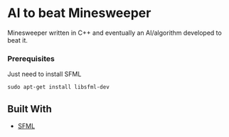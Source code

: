 # AI to beat Minesweeper 

Minesweeper written in C++ and eventually an AI/algorithm developed to beat it.

<!---
## Getting Started

These instructions will get you a copy of the project up and running on your local machine for development and testing purposes. See deployment for notes on how to deploy the project on a live system.
-->

### Prerequisites

Just need to install SFML

```
sudo apt-get install libsfml-dev
```

<!---
### Installing
A step by step series of examples that tell you how to get a development env running

Say what the step will be

```
Give the example
```

And repeat

```
until finished
```

End with an example of getting some data out of the system or using it for a little demo


## Running the tests

Explain how to run the automated tests for this system

### Break down into end to end tests

Explain what these tests test and why

```
Give an example
```

### And coding style tests

Explain what these tests test and why

```
Give an example
```
-->

## Built With

* [SFML](https://www.sfml-dev.org/index.php) 
